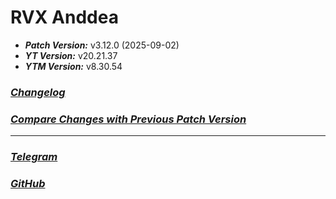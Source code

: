 # RVX Anddea
- ***Patch Version:*** v3.12.0 (2025-09-02)
- ***YT Version:*** v20.21.37
- ***YTM Version:*** v8.30.54
### ***[Changelog](https://github.com/anddea/revanced-patches/releases/tag/v3.12.0)***
### ***[Compare Changes with Previous Patch Version](https://github.com/anddea/revanced-patches/compare/v3.10.0...v3.12.0)***
---
### ***[Telegram](https://t.me/bmk_group)***
### ***[GitHub](https://github.com/berkmirsatk/RV-X-A_BMK_REPO)***